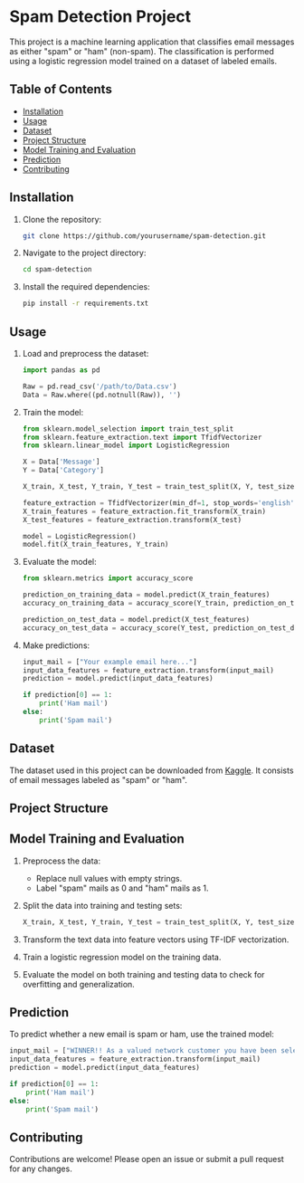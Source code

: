 # Spam Detection Project

This project is a machine learning application that classifies email messages as either "spam" or "ham" (non-spam). The classification is performed using a logistic regression model trained on a dataset of labeled emails.

## Table of Contents
- [Installation](#installation)
- [Usage](#usage)
- [Dataset](#dataset)
- [Project Structure](#project-structure)
- [Model Training and Evaluation](#model-training-and-evaluation)
- [Prediction](#prediction)
- [Contributing](#contributing)

## Installation

1. Clone the repository:
    ```bash
    git clone https://github.com/yourusername/spam-detection.git
    ```
2. Navigate to the project directory:
    ```bash
    cd spam-detection
    ```
3. Install the required dependencies:
    ```bash
    pip install -r requirements.txt
    ```

## Usage

1. Load and preprocess the dataset:
    ```python
    import pandas as pd

    Raw = pd.read_csv('/path/to/Data.csv')
    Data = Raw.where((pd.notnull(Raw)), '')
    ```

2. Train the model:
    ```python
    from sklearn.model_selection import train_test_split
    from sklearn.feature_extraction.text import TfidfVectorizer
    from sklearn.linear_model import LogisticRegression

    X = Data['Message']
    Y = Data['Category']

    X_train, X_test, Y_train, Y_test = train_test_split(X, Y, test_size=0.2, random_state=2)

    feature_extraction = TfidfVectorizer(min_df=1, stop_words='english', lowercase=True)
    X_train_features = feature_extraction.fit_transform(X_train)
    X_test_features = feature_extraction.transform(X_test)

    model = LogisticRegression()
    model.fit(X_train_features, Y_train)
    ```

3. Evaluate the model:
    ```python
    from sklearn.metrics import accuracy_score

    prediction_on_training_data = model.predict(X_train_features)
    accuracy_on_training_data = accuracy_score(Y_train, prediction_on_training_data)

    prediction_on_test_data = model.predict(X_test_features)
    accuracy_on_test_data = accuracy_score(Y_test, prediction_on_test_data)
    ```

4. Make predictions:
    ```python
    input_mail = ["Your example email here..."]
    input_data_features = feature_extraction.transform(input_mail)
    prediction = model.predict(input_data_features)

    if prediction[0] == 1:
        print('Ham mail')
    else:
        print('Spam mail')
    ```

## Dataset

The dataset used in this project can be downloaded from [Kaggle](https://www.kaggle.com/datasets/mohinurabdurahimova/maildataset). It consists of email messages labeled as "spam" or "ham".

## Project Structure

## Model Training and Evaluation

1. Preprocess the data:
    - Replace null values with empty strings.
    - Label "spam" mails as 0 and "ham" mails as 1.

2. Split the data into training and testing sets:
    ```python
    X_train, X_test, Y_train, Y_test = train_test_split(X, Y, test_size=0.2, random_state=2)
    ```

3. Transform the text data into feature vectors using TF-IDF vectorization.

4. Train a logistic regression model on the training data.

5. Evaluate the model on both training and testing data to check for overfitting and generalization.

## Prediction

To predict whether a new email is spam or ham, use the trained model:
```python
input_mail = ["WINNER!! As a valued network customer you have been selected to receive a £900 prize reward! To claim call 09061701461. Claim code KL341. Valid 12 hours only"]
input_data_features = feature_extraction.transform(input_mail)
prediction = model.predict(input_data_features)

if prediction[0] == 1:
    print('Ham mail')
else:
    print('Spam mail')
```

## Contributing
Contributions are welcome! Please open an issue or submit a pull request for any changes.

